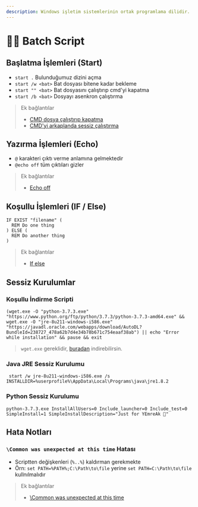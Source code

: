 ```yaml
---
description: Windows işletim sistemlerinin ortak programlama dilidir.
---
```


# 👩‍💻 Batch Script

## Başlatma İşlemleri \(Start\)

* `start .` Bulunduğumuz dizini açma
* `start /w <bat>` Bat dosyası bitene kadar bekleme
* `start "" <bat>` Bat dosyasını çalıştırıp cmd'yi kapatma
* `start /b <bat>` Dosyayı asenkron çalıştırma

> Ek bağlantılar
>
> * [CMD dosya çalıştırıp kapatma](https://stackoverflow.com/a/12848306/9770490)
> * [CMD'yi arkaplanda sessiz çalıştırma](https://stackoverflow.com/a/298636/9770490)

## Yazırma İşlemleri \(Echo\)

* `@` karakteri çıktı verme anlamına gelmektedir
* `@echo off` tüm çıktıları gizler

> Ek bağlantılar
>
> * [Echo off](https://stackoverflow.com/a/8486061/9770490)

## Koşullu İşlemleri \(IF / Else\)

```text
IF EXIST "filename" (
  REM Do one thing
) ELSE (
  REM Do another thing
)
```

> Ek bağlantılar
>
> * [If else](https://stackoverflow.com/a/3022193)

## Sessiz Kurulumlar

### Koşullu İndirme Scripti

```text
(wget.exe -O "python-3.7.3.exe" "https://www.python.org/ftp/python/3.7.3/python-3.7.3-amd64.exe" && wget.exe -O "jre-8u211-windows-i586.exe" "https://javadl.oracle.com/webapps/download/AutoDL?BundleId=238727_478a62b7d4e34b78b671c754eaaf38ab") || echo "Error while installation" && pause && exit
```

> `wget.exe` gereklidir, [buradan](https://eternallybored.org/misc/wget/) indirebilirsin.

### Java JRE Sessiz Kurulumu

```text
 start /w jre-8u211-windows-i586.exe /s INSTALLDIR=%userprofile%\AppData\Local\Programs\java\jre1.8.2
```

### Python Sessiz Kurulumu

```text
python-3.7.3.exe InstallAllUsers=0 Include_launcher=0 Include_test=0 SimpleInstall=1 SimpleInstallDescription="Just for YEmreAk 🤖"
```

## Hata Notları

### `\Common was unexpected at this time` Hatası

* Scriptten değişkenleri \(`%..%`\) kaldırman gerekmekte
* Örn: `set PATH=%PATH%;C:\Path\to\file` yerine `set PATH=C:\Path\to\file`  kullnılmalıdır

> Ek bağlantılar
>
> * [\Common was unexpected at this time](https://splogadev.wordpress.com/2012/07/03/common-was-unexpected-at-this-time/)

